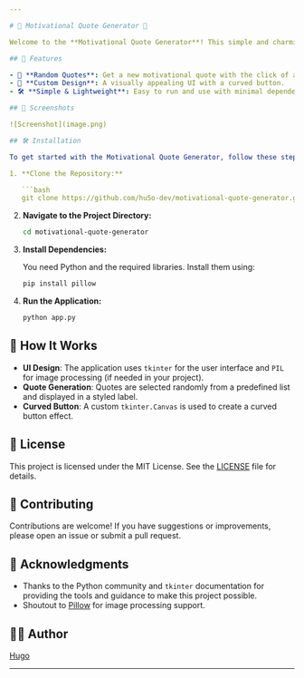 ```yaml
---

# 🎉 Motivational Quote Generator 🌟

Welcome to the **Motivational Quote Generator**! This simple and charming application serves up random motivational quotes to give you a boost of inspiration whenever you need it. Built with Python's `tkinter` and `PIL` libraries, this app features a sleek and modern interface with a custom-curved button.

## 🚀 Features

- 🌈 **Random Quotes**: Get a new motivational quote with the click of a button.
- 🎨 **Custom Design**: A visually appealing UI with a curved button.
- 🛠️ **Simple & Lightweight**: Easy to run and use with minimal dependencies.

## 📸 Screenshots

![Screenshot](image.png)

## 🛠️ Installation

To get started with the Motivational Quote Generator, follow these steps:

1. **Clone the Repository:**

   ```bash
   git clone https://github.com/hu5o-dev/motivational-quote-generator.git
   ```

2. **Navigate to the Project Directory:**

   ```bash
   cd motivational-quote-generator
   ```

3. **Install Dependencies:**

   You need Python and the required libraries. Install them using:

   ```bash
   pip install pillow
   ```

4. **Run the Application:**

   ```bash
   python app.py
   ```

## 🔧 How It Works

- **UI Design**: The application uses `tkinter` for the user interface and `PIL` for image processing (if needed in your project).
- **Quote Generation**: Quotes are selected randomly from a predefined list and displayed in a styled label.
- **Curved Button**: A custom `tkinter.Canvas` is used to create a curved button effect.

## 📜 License

This project is licensed under the MIT License. See the [LICENSE](LICENSE) file for details.

## 🤝 Contributing

Contributions are welcome! If you have suggestions or improvements, please open an issue or submit a pull request.

## 🌟 Acknowledgments

- Thanks to the Python community and `tkinter` documentation for providing the tools and guidance to make this project possible.
- Shoutout to [Pillow](https://python-pillow.org/) for image processing support.

## 🧑‍💻 Author

[Hugo](https://github.com/hu5o-dev)

---
```

